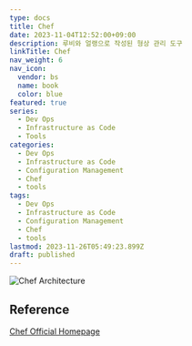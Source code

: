 ```yaml
---
type: docs
title: Chef
date: 2023-11-04T12:52:00+09:00
description: 루비와 얼랭으로 작성된 형상 관리 도구
linkTitle: Chef
nav_weight: 6
nav_icon:
  vendor: bs
  name: book
  color: blue
featured: true
series:
  - Dev Ops
  - Infrastructure as Code
  - Tools
categories:
  - Dev Ops
  - Infrastructure as Code
  - Configuration Management
  - Chef
  - tools
tags:
  - Dev Ops
  - Infrastructure as Code
  - Configuration Management
  - Chef
  - tools
lastmod: 2023-11-26T05:49:23.899Z
draft: published
---
```


![Chef Architecture](/dev-ops/chef%20architecture.png "https://www.tecmint.com/chef-automation-tool/")

## Reference

[Chef Official Homepage](https://www.chef.io/)
